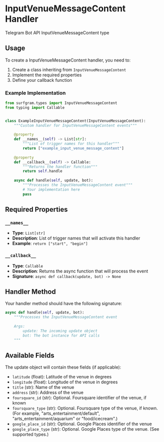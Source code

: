 # InputVenueMessageContent Handler

Telegram Bot API InputVenueMessageContent type

## Usage

To create a InputVenueMessageContent handler, you need to:

1. Create a class inheriting from `InputVenueMessageContent`
2. Implement the required properties
3. Define your callback function

### Example Implementation

```python
from surfgram.types import InputVenueMessageContent
from typing import Callable


class ExampleInputVenueMessageContent(InputVenueMessageContent):
    """Custom handler for InputVenueMessageContent events"""
    
    @property
    def __names__(self) -> List[str]:
        """List of trigger names for this handler"""
        return ["example_input_venue_message_content"]
    
    @property
    def __callback__(self) -> Callable:
        """Returns the handler function"""
        return self.handle
    
    async def handle(self, update, bot):
        """Processes the InputVenueMessageContent event"""
        # Your implementation here
        pass
```

## Required Properties

### `__names__`
- **Type**: `List[str]`
- **Description**: List of trigger names that will activate this handler
- **Example**: `return ["start", "begin"]`

### `__callback__`
- **Type**: `Callable`
- **Description**: Returns the async function that will process the event
- **Signature**: `async def callback(update, bot) -> None`

## Handler Method

Your handler method should have the following signature:

```python
async def handle(self, update, bot):
    """Processes the InputVenueMessageContent event
    
    Args:
        update: The incoming update object
        bot: The bot instance for API calls
    """
```

## Available Fields

The update object will contain these fields (if applicable):

- `latitude` (float): Latitude of the venue in degrees
- `longitude` (float): Longitude of the venue in degrees
- `title` (str): Name of the venue
- `address` (str): Address of the venue
- `foursquare_id` (str): Optional. Foursquare identifier of the venue, if known
- `foursquare_type` (str): Optional. Foursquare type of the venue, if known. (For example, "arts_entertainment/default", "arts_entertainment/aquarium" or "food/icecream".)
- `google_place_id` (str): Optional. Google Places identifier of the venue
- `google_place_type` (str): Optional. Google Places type of the venue. (See supported types.)
